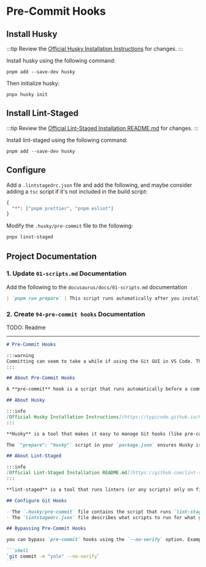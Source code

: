 # Pre-Commit Hooks

## Install Husky

:::tip
Review the [Official Husky Installation Instructions](https://typicode.github.io/husky/get-started.html) for changes.
:::

Install husky using the following command:

```terminal
pnpm add --save-dev husky
```

Then initialize husky:

```terminal
pnpx husky init
```

## Install Lint-Staged

:::tip
Review the [Official Lint-Staged Installation README.md](https://github.com/lint-staged/lint-staged) for changes.
:::

Install lint-staged using the following command:

```terminal
pnpm add --save-dev husky
```

## Configure

Add a `.lintstagedrc.json` file and add the following, and maybe consider adding a `tsc` script if it's not included in the build script:

```json title=".lintstagedrc.json"
{
  "*": ["pnpm prettier", "pnpm eslint"]
}
```

Modify the `.husky/pre-commit` file to the following:

```txt title=".husky/pre-commit"
pnpx linst-staged
```

## Project Documentation

### 1. Update `01-scripts.md` Documentation

Add the following to the `docusaurus/docs/01-scripts.md` documentation

```md title="docusaurus/docs/01-scripts.md"
| `pnpm run prepare` | This script runs automatically after you install dependencies. It triggers Husky’s installation process, which sets up Git hooks locally.|
```

### 2. Create `94-pre-commit hooks` Documentation

TODO: Readme

---

````markdown title="docusaurus/docs/94-pre-commit-hooks"
# Pre-Commit Hooks

:::warning
Committing can seem to take a while if using the Git GUI in VS Code. This is because pre-commit hooks are running in the background before the commit is executed. If you're committing in the terminal you'll see the pre-commit hooks running.
:::

## About Pre-Commit Hooks

A **pre-commit** hook is a script that runs automatically before a commit is finalized in Git. It’s used to catch issues early (like lint errors or formatting problems) by running checks or commands before code is committed. If the script fails, the commit is blocked.

## About Husky

:::info
[Official Husky Installation Instructions](https://typicode.github.io/husky/get-started.html)
:::

**Husky** is a tool that makes it easy to manage Git hooks (like pre-commit) in JavaScript projects. It lets you define scripts that run at various points in the Git workflow (e.g., before commits, before pushes) by placing executable files in the `.husky` directory.

The `"prepare": "husky"` script in your `package.json` ensures Husky is set up after every install; which in turns ensures git hooks are configured for you locally on your machine.

## About Lint-Staged

:::info
[Official Lint-Staged Installation README.md](https://github.com/lint-staged/lint-staged)
:::

**lint-staged** is a tool that runs linters (or any scripts) only on files that are staged for commit. This makes pre-commit checks fast and efficient, since only changed files are checked, not the whole codebase.

## Configure Git Hooks

- The `.husky/pre-commit` file contains the script that runs `lint-staged`.
- The `lintstagedrc.json` file describes what scripts to run for what glob patterns.

## Bypassing Pre-Commit Hooks

you can bypass `pre-commit` hooks using the `--no-verify` option. Example:

```shell
`git commit -m "yolo" --no-verify`
```
````
